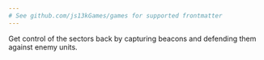 ```yaml
---
# See github.com/js13kGames/games for supported frontmatter
---
```

Get control of the sectors back by capturing beacons and defending them against enemy units.
